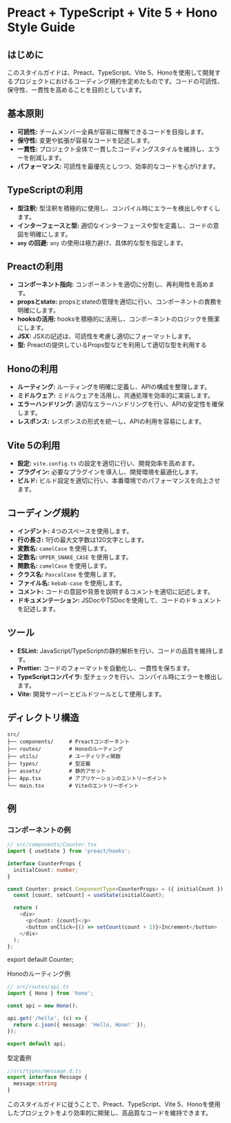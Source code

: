 # Preact + TypeScript + Vite 5 + Hono Style Guide

## はじめに

このスタイルガイドは、Preact、TypeScript、Vite 5、Honoを使用して開発するプロジェクトにおけるコーディング規約を定めたものです。コードの可読性、保守性、一貫性を高めることを目的としています。

## 基本原則

* **可読性:** チームメンバー全員が容易に理解できるコードを目指します。
* **保守性:** 変更や拡張が容易なコードを記述します。
* **一貫性:** プロジェクト全体で一貫したコーディングスタイルを維持し、エラーを削減します。
* **パフォーマンス:** 可読性を最優先としつつ、効率的なコードを心がけます。

## TypeScriptの利用

* **型注釈:** 型注釈を積極的に使用し、コンパイル時にエラーを検出しやすくします。
* **インターフェースと型:** 適切なインターフェースや型を定義し、コードの意図を明確にします。
* **`any` の回避:** `any` の使用は極力避け、具体的な型を指定します。

## Preactの利用

* **コンポーネント指向:** コンポーネントを適切に分割し、再利用性を高めます。
* **propsとstate:** propsとstateの管理を適切に行い、コンポーネントの責務を明確にします。
* **hooksの活用:** hooksを積極的に活用し、コンポーネントのロジックを簡潔にします。
* **JSX:** JSXの記述は、可読性を考慮し適切にフォーマットします。
* **型:** Preactの提供しているProps型などを利用して適切な型を利用する

## Honoの利用

* **ルーティング:** ルーティングを明確に定義し、APIの構成を整理します。
* **ミドルウェア:** ミドルウェアを活用し、共通処理を効率的に実装します。
* **エラーハンドリング:** 適切なエラーハンドリングを行い、APIの安定性を確保します。
* **レスポンス:** レスポンスの形式を統一し、APIの利用を容易にします。

## Vite 5の利用

* **設定:** `vite.config.ts` の設定を適切に行い、開発効率を高めます。
* **プラグイン:** 必要なプラグインを導入し、開発環境を最適化します。
* **ビルド:** ビルド設定を適切に行い、本番環境でのパフォーマンスを向上させます。

## コーディング規約

* **インデント:** 4つのスペースを使用します。
* **行の長さ:** 1行の最大文字数は120文字とします。
* **変数名:** `camelCase` を使用します。
* **定数名:** `UPPER_SNAKE_CASE` を使用します。
* **関数名:** `camelCase` を使用します。
* **クラス名:** `PascalCase` を使用します。
* **ファイル名:** `kebab-case` を使用します。
* **コメント:** コードの意図や背景を説明するコメントを適切に記述します。
* **ドキュメンテーション:** JSDocやTSDocを使用して、コードのドキュメントを記述します。

## ツール

* **ESLint:** JavaScript/TypeScriptの静的解析を行い、コードの品質を維持します。
* **Prettier:** コードのフォーマットを自動化し、一貫性を保ちます。
* **TypeScriptコンパイラ:** 型チェックを行い、コンパイル時にエラーを検出します。
* **Vite:** 開発サーバーとビルドツールとして使用します。

## ディレクトリ構造

```
src/
├── components/     # Preactコンポーネント
├── routes/         # Honoのルーティング
├── utils/          # ユーティリティ関数
├── types/          # 型定義
├── assets/         # 静的アセット
├── App.tsx         # アプリケーションのエントリーポイント
└── main.tsx        # Viteのエントリーポイント
```

## 例

### コンポーネントの例

```typescript
// src/components/Counter.tsx
import { useState } from 'preact/hooks';

interface CounterProps {
  initialCount: number;
}

const Counter: preact.ComponentType<CounterProps> = ({ initialCount }) => {
  const [count, setCount] = useState(initialCount);

  return (
    <div>
      <p>Count: {count}</p>
      <button onClick={() => setCount(count + 1)}>Increment</button>
    </div>
  );
};
```

export default Counter;

Honoのルーティング例

```typescript
// src/routes/api.ts
import { Hono } from 'hono';

const api = new Hono();

api.get('/hello', (c) => {
  return c.json({ message: 'Hello, Hono!' });
});

export default api;
```

型定義例

```typescript
//src/types/message.d.ts
export interface Message {
  message:string
}
```
このスタイルガイドに従うことで、Preact、TypeScript、Vite 5、Honoを使用したプロジェクトをより効率的に開発し、高品質なコードを維持できます。